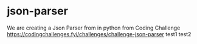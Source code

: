 # json-parser
We are creating a Json Parser from in python from Coding Challenge https://codingchallenges.fyi/challenges/challenge-json-parser
test1
test2
